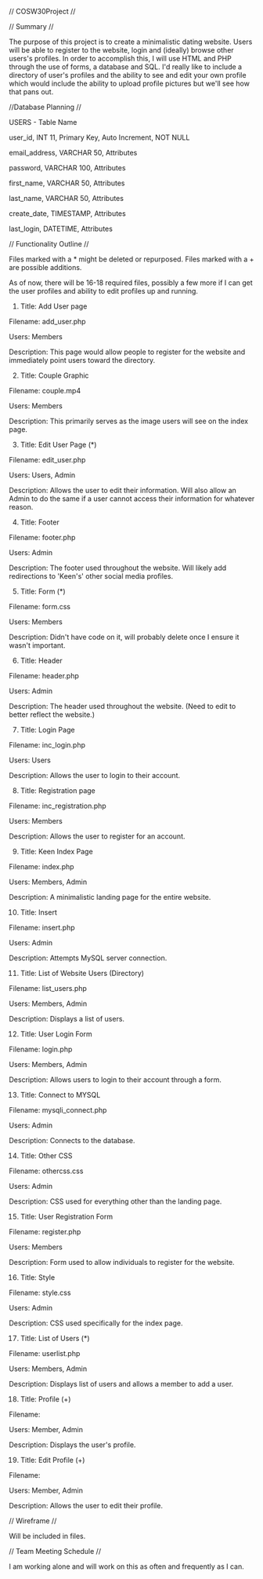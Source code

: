 // COSW30Project //


// Summary //

The purpose of this project is to create a minimalistic dating website. Users will be able to register to the website, login and (ideally) browse other users's profiles. In order to accomplish this, I will use HTML and PHP through the use of forms, a database and SQL. I'd really like to include a directory of user's profiles and the ability to see and edit your own profile which would include the ability to upload profile pictures but we'll see how that pans out.

//Database Planning //

USERS - Table Name

user_id, INT 11, Primary Key, Auto Increment, NOT NULL

email_address, VARCHAR 50, Attributes

password, VARCHAR 100, Attributes
  
first_name, VARCHAR 50, Attributes
  
last_name, VARCHAR 50, Attributes
  
create_date, TIMESTAMP, Attributes
  
last_login, DATETIME, Attributes

// Functionality Outline //

Files marked with a * might be deleted or repurposed. Files marked with a + are possible additions.

As of now, there will be 16-18 required files, possibly a few more if I can get the user profiles and ability to edit profiles up and running.

1. Title: Add User page

Filename: add_user.php

Users: Members

Description: This page would allow people to register for the website and immediately point users toward the directory. 

2. Title: Couple Graphic

Filename: couple.mp4

Users: Members

Description: This primarily serves as the image users will see on the index page.

3. Title: Edit User Page (*)

Filename: edit_user.php

Users: Users, Admin

Description: Allows the user to edit their information. Will also allow an Admin to do the same if a user cannot access their information for whatever reason. 

4. Title: Footer

Filename: footer.php

Users: Admin

Description: The footer used throughout the website. Will likely add redirections to 'Keen's' other social media profiles.

5. Title: Form (*)

Filename: form.css

Users: Members

Description: Didn't have code on it, will probably delete once I ensure it wasn't important.

6. Title: Header

Filename: header.php

Users: Admin

Description: The header used throughout the website. (Need to edit to better reflect the website.)

7. Title: Login Page

Filename: inc_login.php

Users: Users

Description: Allows the user to login to their account.

8. Title:  Registration page

Filename: inc_registration.php

Users: Members

Description: Allows the user to register for an account.

9. Title: Keen Index Page

Filename: index.php

Users: Members, Admin

Description: A minimalistic landing page for the entire website.

10. Title: Insert

Filename: insert.php

Users: Admin

Description: Attempts MySQL server connection.

11. Title: List of Website Users (Directory)

Filename: list_users.php

Users: Members, Admin

Description: Displays a list of users.

12. Title: User Login Form

Filename: login.php

Users: Members, Admin

Description: Allows users to login to their account through a form.

13. Title: Connect to MYSQL

Filename: mysqli_connect.php

Users: Admin

Description: Connects to the database.

14. Title: Other CSS

Filename: othercss.css

Users: Admin

Description: CSS used for everything other than the landing page.

15. Title: User Registration Form

Filename: register.php

Users: Members

Description: Form used to allow individuals to register for the website. 

16. Title: Style

Filename: style.css

Users: Admin

Description: CSS used specifically for the index page.

17. Title: List of Users (*)

Filename: userlist.php

Users: Members, Admin

Description: Displays list of users and allows a member to add a user.

18. Title: Profile (+)

Filename: 

Users: Member, Admin

Description: Displays the user's profile.

19. Title: Edit Profile (+)

Filename: 

Users: Member, Admin

Description: Allows the user to edit their profile.

// Wireframe //

Will be included in files.

// Team Meeting Schedule //

I am working alone and will work on this as often and frequently as I can.

